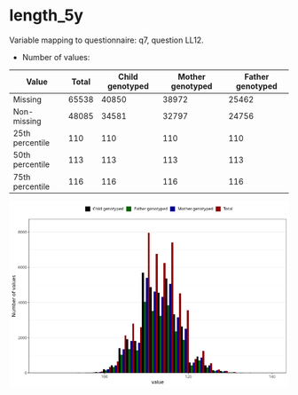 # length_5y
Variable mapping to questionnaire: q7, question LL12.
- Number of values:

| Value | Total | Child genotyped | Mother genotyped | Father genotyped |
| ----- | ----- | --------------- | ---------------- | ---------------- |
| Missing | 65538 | 40850 | 38972 | 25462 |
| Non-missing | 48085 | 34581 | 32797 | 24756 |
| 25th percentile | 110 | 110 | 110 | 110 |
| 50th percentile | 113 | 113 | 113 | 113 |
| 75th percentile | 116 | 116 | 116 | 116 |



![](length_5y_n.png)



